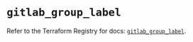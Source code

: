 # `gitlab_group_label`

Refer to the Terraform Registry for docs: [`gitlab_group_label`](https://registry.terraform.io/providers/gitlabhq/gitlab/16.8.0/docs/resources/group_label).
